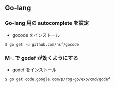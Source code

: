 ## Go-lang

### Go-lang 用の autocomplete を設定
* gocode をインストール

```
$ go get -u github.com/nsf/gocode
```

### M-. で godef が効くようにする
* godef をインストール

```
$ go get code.google.com/p/rog-go/exp/cmd/godef
```
